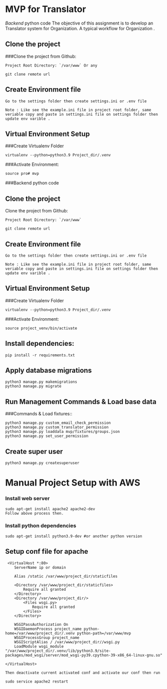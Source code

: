 # MVP for Translator
_Backend_ python code
The objective of this assignment is to develop an Translator system for Organization. A typical workflow for Organization .

## Clone the project
###Clone the project from Github:

    Project Root Directory: `/var/www` Or any
    
    git clone remote url

## Create Environment file

    Go to the settings folder then create settings.ini or .env file

    Note : Like see the example.ini file in project root folder, same veriable copy and paste in settings.ini file on settings folder then update env varible .

## Virtual Environment Setup
###Create Virtualenv Folder

    virtualenv --python=python3.9 Project_dir/.venv


###Activate Environment:

    source pro# mvp
###Backend python code

## Clone the project
Clone the project from Github:

    Project Root Directory: `/var/www`
    
    git clone remote url

## Create Environment file

    Go to the settings folder then create settings.ini or .env file

    Note : Like see the example.ini file in project root folder, same veriable copy and paste in settings.ini file on settings folder then update env varible .

## Virtual Environment Setup
###Create Virtualenv Folder

    virtualenv --python=python3.9 Project_dir/.venv


###Activate Environment:

    source project_venv/bin/activate

## Install dependencies:

    pip install -r requirements.txt


## Apply database migrations
    
    python3 manage.py makemigrations 
    python3 manage.py migrate


## Run Management Commands & Load base data
###Commands & Load fixtures::

    python3 manage.py custom_email_check_permission
    python3 manage.py custom_translator_permission
    python3 manage.py loaddata mvp/fixtures/groups.json
    python3 manage.py set_user_permission


## Create super user
    
    python3 manage.py createsuperuser


# Manual Project Setup with AWS
    
### Install web server
    sudo apt-get install apache2 apache2-dev
    Follow above process then.

### Install python dependencies
    sudo apt-get install python3.9-dev #or another python version

## Setup conf file for apache

     <VirtualHost *:80>
        ServerName ip or domain
    
        Alias /static /var/www/project_dir/staticfiles
    
        <Directory /var/www/project_dir/staticfiles>
            Require all granted
        </Directory>
        <Directory /var/www/project_dir/>
            <Files wsgi.py>
                Require all granted
            </Files>
        </Directory>
    
        WSGIPassAuthorization On
        WSGIDaemonProcess project_name python-home=/var/www/project_dir/.venv python-path=/var/www/mvp
        WSGIProcessGroup project_name
        WSGIScriptAlias / /var/www/project_dir//wsgi.py
        LoadModule wsgi_module "/var/www/project_dir/.venv/lib/python3.9/site-packages/mod_wsgi/server/mod_wsgi-py39.cpython-39-x86_64-linux-gnu.so"
    
    </VirtualHost>

    Then deactivate current activated conf and activate our conf then run

    sudo service apache2 restart

